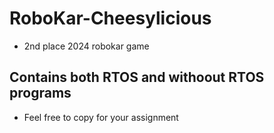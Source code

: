 # RoboKar-Cheesylicious
- 2nd place 2024 robokar game
## Contains both RTOS and withoout RTOS programs
- Feel free to copy for your assignment

